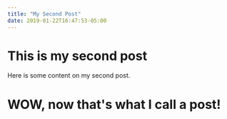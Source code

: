 ```yaml
---
title: "My Second Post"
date: 2019-01-22T16:47:53-05:00
---
```


# This is my second post

Here is some content on my second post.

# WOW, now that's what I call a post!
